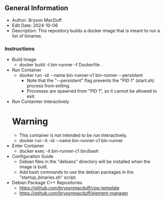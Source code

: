## General Information

* Author: Bryson MacDuff
* Edit Date: 2024-10-06
* Description: This repository builds a docker image that is meant to run a list of binaries.

### Instructions

* Build Image
    * docker build -t bin-runner -f Dockerfile .
* Run Container
    * docker run -id --name bin-runner-c1 bin-runner --persistent
        * Note that the "--persistent" flag prevents the "PID 1" (start.sh) process from exiting.
        * Processes are spawned from "PID 1", so it cannot be allowed to exit.
* Run Containter Interactively
    # Warning
    * This container is not intended to be run interactively.
    * docker run -it -id --name bin-runner-c1 bin-runner
* Enter Container
    * docker exec -it bin-runner-c1 bin/bash
* Configuration Guide
    * Debian files in the "debians" directory will be installed when the image is built.
    * Add bash commands to use the debian packages in the "startup_binaries.sh" script.
* Debian Package C++ Repositories
    * https://github.com/brysonmacduff/cpp-template
    * https://github.com/brysonmacduff/element-manager